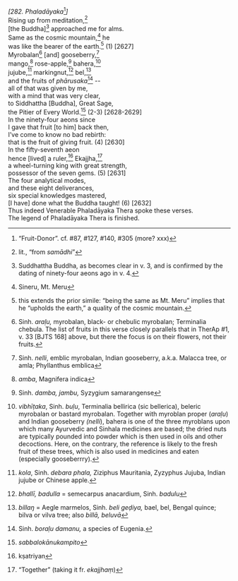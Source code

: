 *\[282. Phaladāyaka*[^1]*\]*  
Rising up from meditation,[^2]  
\[the Buddha\][^3] approached me for alms.  
Same as the cosmic mountain,[^4] he  
was like the bearer of the earth.[^5] (1) \[2627\]  
Myrobalan[^6] \[and\] gooseberry,[^7]  
mango,[^8] rose-apple,[^9] bahera,[^10]  
jujube,[^11] markingnut,[^12] bel,[^13]  
and the fruits of *phārusaka*[^14] *--*  
all of that was given by me,  
with a mind that was very clear,  
to Siddhattha \[Buddha\], Great Sage,  
the Pitier of Every World.[^15] (2-3) \[2628-2629\]  
In the ninety-four aeons since  
I gave that fruit \[to him\] back then,  
I’ve come to know no bad rebirth:  
that is the fruit of giving fruit. (4) \[2630\]  
In the fifty-seventh aeon  
hence \[lived\] a ruler,[^16] Ekajjha,[^17]  
a wheel-turning king with great strength,  
possessor of the seven gems. (5) \[2631\]  
The four analytical modes,  
and these eight deliverances,  
six special knowledges mastered,  
\[I have\] done what the Buddha taught! (6) \[2632\]  
Thus indeed Venerable Phaladāyaka Thera spoke these verses.  
The legend of Phaladāyaka Thera is finished.  
[^1]: “Fruit-Donor”. cf. \#87, \#127, \#140, \#305 (more? xxx)  
[^2]: lit., “from *samādhi*”  
[^3]: Suddhattha Buddha, as becomes clear in v. 3, and is confirmed by
    the dating of ninety-four aeons ago in v. 4.  
[^4]: Sineru, Mt. Meru  
[^5]: this extends the prior simile: “being the same as Mt. Meru”
    implies that he “upholds the earth,” a quality of the cosmic
    mountain.  
[^6]: Sinh. *araḷu,* myrobalan, black- or chebulic myrobalan; Terminalia
    chebula. The list of fruits in this verse closely parallels that in
    TherAp \#1, v. 33 \[BJTS 168\] above, but there the focus is on
    their flowers, not their fruits.  
[^7]: Sinh. *nelli*, emblic myrobalan, Indian gooseberry, a.k.a. Malacca
    tree, or amla; Phyllanthus emblica  
[^8]: *amba*, Magnifera indica  
[^9]: Sinh. *damba, jambu,* Syzygium samarangense  
[^10]: *vibhīṭaka*, Sinh. *buḷu*, Terminalia bellirica (sic bellerica),
    beleric myrobalan or bastard myrobalan. Together with myroblan
    proper (*araḷu*) and Indian gooseberry *(nelli*), bahera is one of
    the three myroblans upon which many Ayurvedic and Sinhala medicines
    are based; the dried nuts are typically pounded into powder which is
    then used in oils and other decoctions. Here, on the contrary, the
    reference is likely to the fresh fruit of these trees, which is also
    used in medicines and eaten (especially gooseberrry).  
[^11]: *kola*, Sinh. *debara phala,* Ziziphus Mauritania, Zyzyphus
    Jujuba, Indian jujube or Chinese apple.  
[^12]: *bhallī, badulla* = semecarpus anacardium, Sinh. *badulu*  
[^13]: *billaŋ* = Aegle marmelos, Sinh. *beli geḍiya,* bael, bel, Bengal
    quince; bilva or vilva tree; also *billā, beluvā*  
[^14]: Sinh. *boraḷu damanu,* a species of Eugenia.  
[^15]: *sabbalokānukampito*  
[^16]: kṣatriyan  
[^17]: “Together” (taking it fr. *ekajjhaṃ*)
